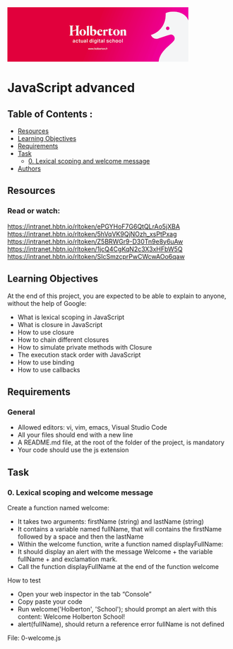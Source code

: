 <img src="https://github.com/ksyv/holbertonschool-web_front_end/blob/main/baniere_holberton.png">

# JavaScript advanced

## Table of Contents :

- [Resources](#Resources)
- [Learning Objectives](#Learning-Objectives)
- [Requirements](#Requirements)
- [Task](#Task)
    - [0. Lexical scoping and welcome message](#subparagraph1)
- [Authors](#Authors)

## Resources
### Read or watch:
https://intranet.hbtn.io/rltoken/ePGYHoF7G6QtQLrAo5jXBA
https://intranet.hbtn.io/rltoken/5hVqVK9QjNOzh_xsPtPxag
https://intranet.hbtn.io/rltoken/Z5BRWGr9-D30Tn9e8y6uAw
https://intranet.hbtn.io/rltoken/1jcQ4CgKqN2c3X3xHFbW5Q
https://intranet.hbtn.io/rltoken/SIcSmzcprPwCWcwAOo6qaw

## Learning Objectives
At the end of this project, you are expected to be able to explain to anyone, without the help of Google:
* What is lexical scoping in JavaScript
* What is closure in JavaScript
* How to use closure
* How to chain different closures
* How to simulate private methods with Closure
* The execution stack order with JavaScript
* How to use binding
* How to use callbacks


## Requirements
### General
* Allowed editors: vi, vim, emacs, Visual Studio Code
* All your files should end with a new line
* A README.md file, at the root of the folder of the project, is mandatory
* Your code should use the js extension

## Task
### 0. Lexical scoping and welcome message <a name="subparagraph1"></a>

Create a function named welcome:

- It takes two arguments: firstName (string) and lastName (string)
- It contains a variable named fullName, that will contains the firstName followed by a space and then the lastName
- Within the welcome function, write a function named displayFullName:
- It should display an alert with the message Welcome + the variable fullName + and exclamation mark.
- Call the function displayFullName at the end of the function welcome

How to test

- Open your web inspector in the tab “Console”
- Copy paste your code
- Run welcome('Holberton', 'School'); should prompt an alert with this content: Welcome Holberton School!
- alert(fullName), should return a reference error fullName is not defined

File: 0-welcome.js
